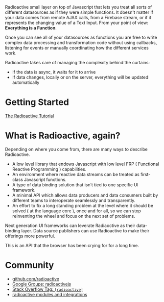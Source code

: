 Radioactive small layer on top of Javascript that lets you treat all sorts of different datasources as if they were simple functions.
It doesn't matter if your data comes from remote AJAX calls, from a Firebase stream, or if it represents the changing value of a Text Input. From your point of view: **Everything is a Function**.

Once you can see all of your datasources as functions you are free to write complex data processing and transformation code without using callbacks, listening for events or manually coordinating how the different services work.

Radioactive takes care of managing the complexity behind the curtains:

* If the data is async, it waits for it to arrive
* If data changes, locally or on the server, everything will be updated automatically

# Getting Started

[The Radioactive Tutorial](https://github.com/radioactive/radioactive/wiki/Radioactive-Tutorial)

# What is Radioactive, again?

Depending on where you come from, there are many ways to describe Radioactive.

* A low level library that endows Javascript with low level FRP ( Functional Reactive Programming ) capabilities.
* An environment where reactive data streams can be treated as first-class Javascript functions.
* A type of data binding solution that isn’t tied to one specific UI framework.
* A minimal API which allows data producers and data consumers built by different teams to interoperate seamlessly and transparently.
* An effort to fix a long standing problem at the level where it should be solved ( at the language core ), once and for all, so we can stop reinventing the wheel and focus on the next set of problems.

Next generation UI frameworks can leverate Radiaoctive as their data-binding layer.
Data source publishers can use Radioactive to make their offerings more powerful.

This is an API that the browser has been crying for for a long time.


# Community

* [github.com/radioactive](https://github.com/radioactive)
* [Google Groups: radioactivejs](https://groups.google.com/forum/#!forum/radioactivejs)
* [Stack Overflow Tag: `[radioactive]`]()
* [radioactive modules and integrations](https://github.com/radioactive/radioactive/wiki/Modules)



